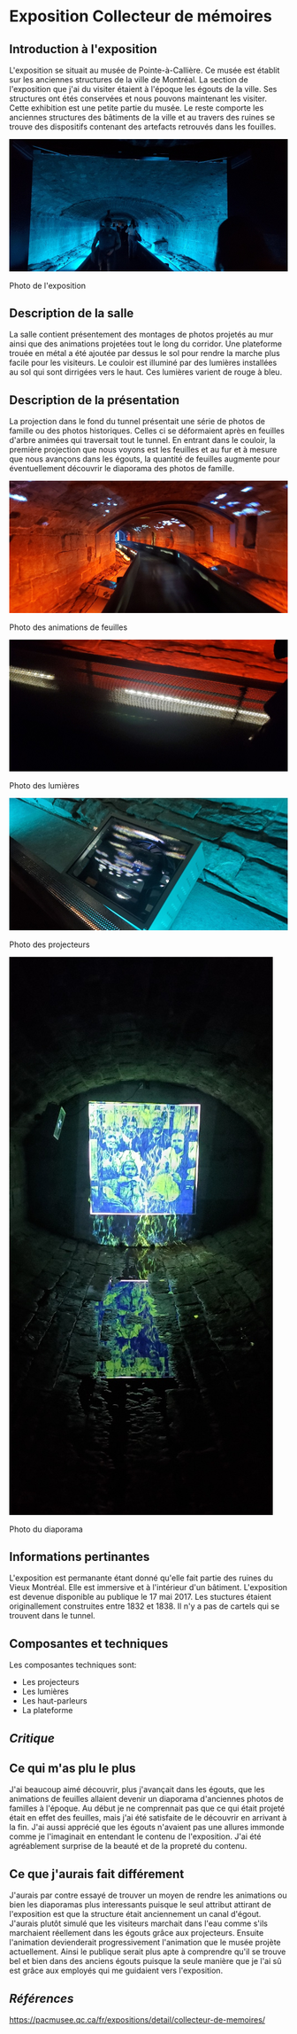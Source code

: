 # **Exposition Collecteur de mémoires**

## Introduction à l'exposition

L'exposition se situait au musée de Pointe-à-Callière. Ce musée est établit sur les anciennes structures de la ville de Montréal. La section de l'exposition que j'ai du visiter étaient à l'époque les égouts de la ville. Ses structures ont étés conservées et nous pouvons maintenant les visiter. Cette exhibition est une petite partie du musée. Le reste comporte les anciennes structures des bâtiments de la ville et au travers des ruines se trouve des dispositifs contenant des artefacts retrouvés dans les fouilles.

![photo](./media/photo_KC_exposition.jpg)

Photo de l'exposition

## Description de la salle

La salle contient présentement des montages de photos projetés au mur ainsi que des animations projetées tout le long du corridor. Une plateforme trouée en métal a été ajoutée par dessus le sol pour rendre la marche plus facile pour les visiteurs. Le couloir est illuminé par des lumières installées au sol qui sont dirrigées vers le haut. Ces lumières varient de rouge à bleu.

## Description de la présentation

La projection dans le fond du tunnel présentait une série de photos de famille ou des photos historiques. Celles ci se déformaient après en feuilles d'arbre animées qui traversait tout le tunnel. En entrant dans le couloir, la première projection que nous voyons est les feuilles et au fur et à mesure que nous avançons dans les égouts, la quantité de feuilles augmente pour éventuellement découvrir le diaporama des photos de famille.

![photo](./media/photo_KC_animations.jpg)

Photo des animations de feuilles

![photo](./media/photo_KC_lumieres.jpg)

Photo des lumières

![photo](./media/photo_KC_projecteur.jpg)

Photo des projecteurs

![photo](./media/photo_KC_diaporama.jpg)

Photo du diaporama


## Informations pertinantes

L'exposition est permanante étant donné qu'elle fait partie des ruines du Vieux Montréal. Elle est immersive et à l'intérieur d'un bâtiment. L'exposition est devenue disponible au publique le 17 mai 2017. Les stuctures étaient originallement construites entre 1832 et 1838. Il n'y a pas de cartels qui se trouvent dans le tunnel.

## Composantes et techniques

 Les composantes techniques sont:
 - Les projecteurs
 - Les lumières
 - Les haut-parleurs
 - La plateforme



## ***Critique***

## Ce qui m'as plu le plus

J'ai beaucoup aimé découvrir, plus j'avançait dans les égouts, que les animations de feuilles allaient devenir un diaporama d'anciennes photos de familles à l'époque. Au début je ne comprennait pas que ce qui était projeté était en effet des feuilles, mais j'ai été satisfaite de le découvrir en arrivant à la fin. J'ai aussi apprécié que les égouts n'avaient pas une allures immonde comme je l'imaginait en entendant le contenu de l'exposition. J'ai été agréablement surprise de la beauté et de la propreté du contenu.

## Ce que j'aurais fait différement

J'aurais par contre essayé de trouver un moyen de rendre les animations ou bien les diaporamas plus interessants puisque le seul attribut attirant de l'exposition est que la structure était anciennement un canal d'égout. J'aurais plutôt simulé que les visiteurs marchait dans l'eau comme s'ils marchaient réellement dans les égouts grâce aux projecteurs. Ensuite l'animation devienderait progressivement l'animation que le musée projète actuellement. Ainsi le publique serait plus apte à comprendre qu'il se trouve bel et bien dans des anciens égouts puisque la seule manière que je l'ai sû est grâce aux employés qui me guidaient vers l'exposition.

## ***Références***

https://pacmusee.qc.ca/fr/expositions/detail/collecteur-de-memoires/
